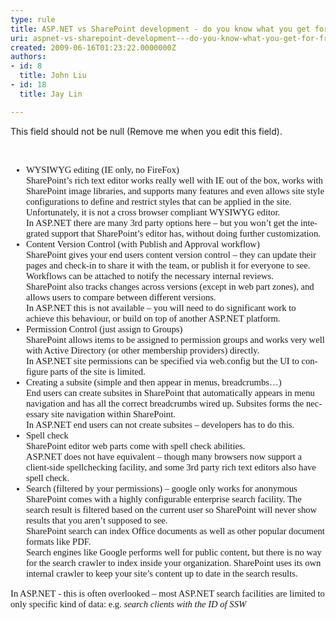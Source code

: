 ```yaml
---
type: rule
title: ASP.NET vs SharePoint development - do you know what you get for free out of the box?
uri: aspnet-vs-sharepoint-development---do-you-know-what-you-get-for-free-out-of-the-box
created: 2009-06-16T01:23:22.0000000Z
authors:
- id: 8
  title: John Liu
- id: 18
  title: Jay Lin

---
```




<span class='intro'> This field should not be null (Remove me when you edit this field). </span>


  <span lang="EN-US" style="font-size&#58;11pt;font-family&#58;'calibri', 'sans-serif';">
    <span lang="EN-US" style="font-size&#58;11pt;font-family&#58;'calibri', 'sans-serif';">
      <br>
<ul>
    <li>WYSIWYG editing (IE only, no FireFox)<br>
    SharePoint’s rich text editor works really well with IE out of the box, works with SharePoint image libraries, and supports many features and even allows site style configurations to define and restrict styles that can be applied in the site. Unfortunately, it is not a cross browser compliant WYSIWYG editor.<br>
    In ASP.NET there are many 3rd party options here – but you won’t get the integrated support that SharePoint’s editor has, without doing further customization. </li>
    <li>Content Version Control (with Publish and Approval workflow)<br>
    SharePoint gives your end users content version control – they can update their pages and check-in to share it with the team, or publish it for everyone to see. Workflows can be attached to notify the necessary internal reviews.<br>
    SharePoint also tracks changes across versions (except in web part zones), and allows users to compare between different versions.<br>
    In ASP.NET this is not available – you will need to do significant work to achieve this behaviour, or build on top of another ASP.NET platform. </li>
    <li>Permission Control (just assign to Groups)<br>
    SharePoint allows items to be assigned to permission groups and works very well with Active Directory (or other membership providers) directly.<br>
    In ASP.NET site permissions can be specified via web.config but the UI to configure parts of the site is limited. </li>
    <li>Creating a subsite (simple and then appear in menus, breadcrumbs…)<br>
    End users can create subsites in SharePoint that automatically appears in menu navigation and has all the correct breadcrumbs wired up. Subsites forms the necessary site navigation within SharePoint.<br>
    In ASP.NET end users can not create subsites – developers has to do this. </li>
    <li>Spell check<br>
    SharePoint editor web parts come with spell check abilities.<br>
    ASP.NET does not have equivalent – though many browsers now support a client-side spellchecking facility, and some 3rd party rich text editors also have spell check. </li>
    <li>Search (filtered by your permissions) – google only works for anonymous<br>
    SharePoint comes with a highly configurable enterprise search facility. The search result is filtered based on the current user so SharePoint will never show results that you aren’t supposed to see.<br>
    SharePoint search can index Office documents as well as other popular document formats like PDF.<br>
    Search engines like Google performs well for public content, but there is no way for the search crawler to index inside your organization. SharePoint uses its own internal crawler to keep your site’s content up to date in the search results. </li>
</ul>
In ASP.NET&#160;- this is often overlooked – most ASP.NET search facilities are limited to only specific kind of data&#58; e.g. <i>search clients with the ID of SSW</i></span> <br>
</span>



